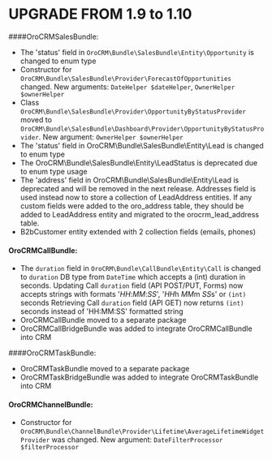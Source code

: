 UPGRADE FROM 1.9 to 1.10
=======================

####OroCRMSalesBundle:
- The 'status' field in `OroCRM\Bundle\SalesBundle\Entity\Opportunity` is changed to enum type
- Constructor for `OroCRM\Bundle\SalesBundle\Provider\ForecastOfOpportunities` changed. New arguments: `DateHelper $dateHelper`, `OwnerHelper $ownerHelper`
- Class `OroCRM\Bundle\SalesBundle\Provider\OpportunityByStatusProvider` moved to `OroCRM\Bundle\SalesBundle\Dashboard\Provider\OpportunityByStatusProvider`. New argument: `OwnerHelper $ownerHelper`
- The 'status' field in OroCRM\Bundle\SalesBundle\Entity\Lead is changed to enum type
- The OroCRM\Bundle\SalesBundle\Entity\LeadStatus is deprecated due to enum type usage
- The 'address' field in OroCRM\Bundle\SalesBundle\Entity\Lead is deprecated and will be removed in the next release. Addresses field is used instead now to store a collection of LeadAddress entities.
 If any custom fields were added to the oro_address table, they should be added to LeadAddress entity and migrated to the orocrm_lead_address table.
- B2bCustomer entity extended with 2 collection fields (emails, phones)

#### OroCRMCallBundle:
- The `duration` field in `OroCRM\Bundle\CallBundle\Entity\Call` is changed to `duration` DB type 
from `DateTime` which accepts a (int) duration in seconds.
Updating Call `duration` field (API POST/PUT, Forms) now accepts strings with formats '*HH*:*MM*:*SS*', '*HH*h *MM*m *SS*s' or `(int)` seconds
Retrieving Call `duration` field (API GET) now returns `(int)` seconds instead of 'HH:MM:SS' formatted string
- OroCRMCallBundle moved to a separate package
- OroCRMCallBridgeBundle was added to integrate OroCRMCallBundle into CRM

####OroCRMTaskBundle:
- OroCRMTaskBundle moved to a separate package
- OroCRMTaskBridgeBundle was added to integrate OroCRMTaskBundle into CRM

#### OroCRMChannelBundle:
- Constructor for `OroCRM\Bundle\ChannelBundle\Provider\Lifetime\AverageLifetimeWidgetProvider` was changed. New argument: `DateFilterProcessor $filterProcessor`
